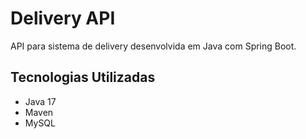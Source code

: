 # Delivery API

API para sistema de delivery desenvolvida em Java com Spring 
Boot.

## Tecnologias Utilizadas
- Java 17
- Maven
- MySQL
